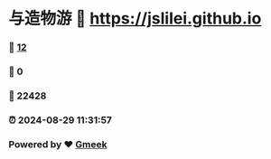 # 与造物游 :link: https://jslilei.github.io 
### :page_facing_up: [12](https://jslilei.github.io/tag.html) 
### :speech_balloon: 0 
### :hibiscus: 22428 
### :alarm_clock: 2024-08-29 11:31:57 
### Powered by :heart: [Gmeek](https://github.com/Meekdai/Gmeek)
